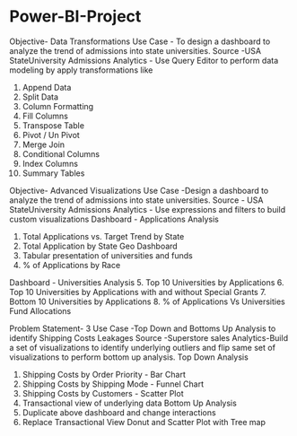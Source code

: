 # Power-BI-Project
Objective- Data Transformations
Use Case - To design a dashboard to analyze the trend of admissions into state universities.
Source -USA StateUniversity Admissions
Analytics - Use Query Editor to perform data modeling by apply transformations like
1. Append Data
2. Split Data
3. Column Formatting
4. Fill Columns
5. Transpose Table
6. Pivot / Un Pivot
7. Merge Join
8. Conditional Columns
9. Index Columns
10. Summary Tables

Objective- Advanced Visualizations
Use Case -Design a dashboard to analyze the trend of admissions into state universities.
Source - USA StateUniversity Admissions
Analytics - Use expressions and filters to build custom visualizations
Dashboard - Applications Analysis
1. Total Applications vs. Target Trend by State
2. Total Application by State Geo Dashboard
3. Tabular presentation of universities and funds
4. % of Applications by Race

Dashboard - Universities Analysis
5. Top 10 Universities by Applications
6. Top 10 Universities by Applications with and without Special Grants
7. Bottom 10 Universities by Applications
8. % of Applications Vs Universities Fund Allocations

Problem Statement- 3
Use Case -Top Down and Bottoms Up Analysis to identify Shipping Costs Leakages
Source -Superstore sales
Analytics-Build a set of visualizations to identify underlying outliers and flip same set of
visualizations to perform bottom up analysis.
Top Down Analysis
1. Shipping Costs by Order Priority - Bar Chart
2. Shipping Costs by Shipping Mode - Funnel Chart
3. Shipping Costs by Customers - Scatter Plot
4. Transactional view of underlying data
Bottom Up Analysis
1. Duplicate above dashboard and change interactions
2. Replace Transactional View Donut and Scatter Plot with Tree map
